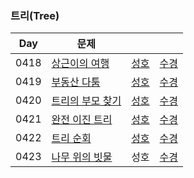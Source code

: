 ### 트리(Tree)

| Day  | 문제                                                      |                               |                               |
| ---- | --------------------------------------------------------- | ----------------------------- | ----------------------------- |
| 0418 | [상근이의 여행](https://www.acmicpc.net/problem/9372)     | [성호](0418/9327_0418_sh.kt)  | [수경](0418/9327_0418_sk.js)  |
| 0419 | [부동산 다툼](https://www.acmicpc.net/problem/20364)      | [성호](0419/20364_0419_sh.kt) | [수경](0419/20364_0419_sk.js) |
| 0420 | [트리의 부모 찾기](https://www.acmicpc.net/problem/11725) | [성호](0420/11725_0420_sh.kt) | [수경](0420/11725_0420_sk.js) |
| 0421 | [완전 이진 트리](https://www.acmicpc.net/problem/9934)    | [성호](0421/9934_0421_sh.kt)  | [수경](0421/9934_0421_sk.js)  |
| 0422 | [트리 순회](https://www.acmicpc.net/problem/1991)         | [성호](0422/1991_0422_sh.kt)  | [수경](0422/1991_0422_sk.js)  |
| 0423 | [나무 위의 빗물](https://www.acmicpc.net/problem/17073)   | 성호                          | [수경](0423/17073_0423_sk.js) |
